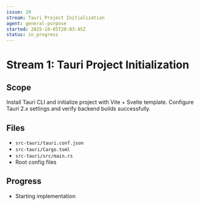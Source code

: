 ```yaml
---
issue: 20
stream: Tauri Project Initialization
agent: general-purpose
started: 2025-10-05T20:03:45Z
status: in_progress
---
```


# Stream 1: Tauri Project Initialization

## Scope
Install Tauri CLI and initialize project with Vite + Svelte template. Configure Tauri 2.x settings and verify backend builds successfully.

## Files
- `src-tauri/tauri.conf.json`
- `src-tauri/Cargo.toml`
- `src-tauri/src/main.rs`
- Root config files

## Progress
- Starting implementation
